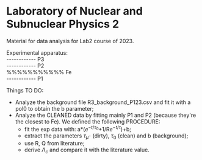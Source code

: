 # Laboratory of Nuclear and Subnuclear Physics 2
Material for data analysis for Lab2 course of 2023.

Experimental apparatus: <br />
 ------------	P3 <br />
 ------------	P2 <br />
%%%%%%%%%%%	Fe <br />
 ------------	P1 <br />

Things TO DO:
- Analyze the background file R3\_background\_P123.csv and fit it with a pol0 to obtain the b parameter;
- Analyze the CLEANED data by fitting mainly P1 and P2 (because they're the closest to Fe). We defined the following PROCEDURE:
	- fit the exp data with: a*($e^{-t/\tau_0}$+1/R$e^{-t/\tau}$)+b;
	- extract the parameters $\tau_{\mu^-}$ (dirty), $\tau_0$ (clean) and b (background);
	- use R, Q from literature;
	- derive $\Lambda_c$ and compare it with the literature value.
